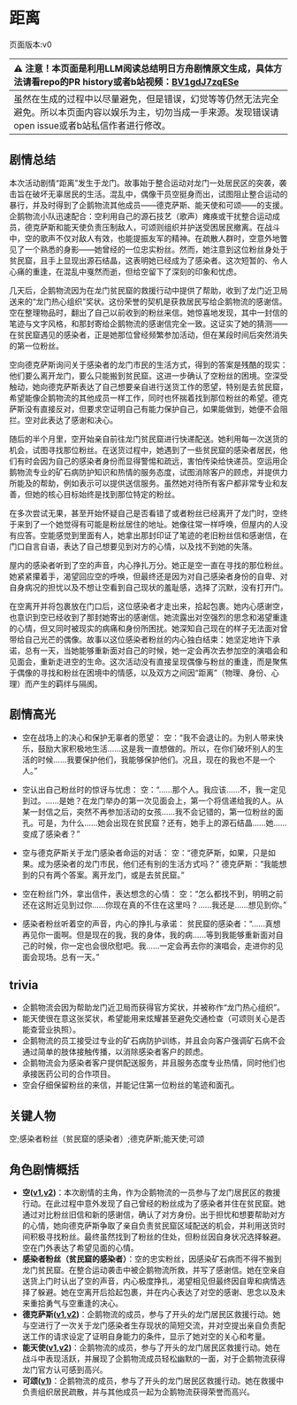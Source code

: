 # 距离
页面版本:v0
 

| :warning: 注意！本页面是利用LLM阅读总结明日方舟剧情原文生成，具体方法请看repo的PR history或者b站视频：[BV1gdJ7zqESe](https://www.bilibili.com/video/BV1gdJ7zqESe/)         |
|:----------------------------|
| 虽然在生成的过程中以尽量避免，但是错误，幻觉等等仍然无法完全避免。所以本页面内容以娱乐为主，切勿当成一手来源。发现错误请open issue或者b站私信作者进行修改。|



## 剧情总结
本次活动剧情“距离”发生于龙门。故事始于整合运动对龙门一处居民区的突袭，袭击旨在破坏无辜居民的生活。混乱中，偶像干员空挺身而出，试图阻止整合运动的暴行，并及时得到了企鹅物流其他成员——德克萨斯、能天使和可颂——的支援。企鹅物流小队迅速配合：空利用自己的源石技艺（歌声）瘫痪或干扰整合运动成员，德克萨斯和能天使负责压制敌人，可颂则组织并护送受困居民撤离。在战斗中，空的歌声不仅对敌人有效，也能提振友军的精神。在疏散人群时，空意外地瞥见了一个熟悉的身影——她曾经的一位忠实粉丝。然而，她注意到这位粉丝身处于贫民窟，且手上显现出源石结晶，这表明她已经成为了感染者。这次短暂的、令人心痛的重逢，在混乱中戛然而逝，但给空留下了深刻的印象和忧虑。

几天后，企鹅物流因为在龙门贫民窟的救援行动中提供了帮助，收到了龙门近卫局送来的“龙门热心组织”奖状。这份荣誉的契机是获救居民写给企鹅物流的感谢信。空在整理物品时，翻出了自己以前收到的粉丝来信。她惊喜地发现，其中一封信的笔迹与文字风格，和那封寄给企鹅物流的感谢信完全一致。这证实了她的猜测——在贫民窟遇见的感染者，正是她那位曾经频繁参加活动，但在某段时间后突然消失的第一位粉丝。

空向德克萨斯询问关于感染者的龙门市民的生活方式，得到的答案是残酷的现实：他们要么离开龙门，要么只能搬到贫民窟。这进一步确认了空粉丝的困境。空深受触动，她向德克萨斯表达了自己想要亲自进行送货工作的愿望，特别是去贫民窟，希望能像企鹅物流的其他成员一样工作，同时也怀揣着找到那位粉丝的希望。德克萨斯没有直接反对，但要求空证明自己有能力保护自己，如果能做到，她便不会阻拦。空对此表达了感谢和决心。

随后的半个月里，空开始亲自前往龙门贫民窟进行快递配送。她利用每一次送货的机会，试图寻找那位粉丝。在送货过程中，她遇到了一些贫民窟的感染者居民，他们有时会因为自己的感染者身份而显得警惕和疏远，害怕传染给快递员。空运用企鹅物流专业的矿石病防护知识和热情的服务态度，试图消除客户的顾虑，并提供力所能及的帮助，例如表示可以提供送信服务。虽然她对待所有客户都非常专业和友善，但她的核心目标始终是找到那位特定的粉丝。

在多次尝试无果，甚至开始怀疑自己是否看错了或者粉丝已经离开了龙门时，空终于来到了一个她觉得有可能是粉丝居住的地址。她像往常一样呼唤，但屋内的人没有应答。空能感觉到里面有人，她拿出那封印证了笔迹的老旧粉丝信和感谢信，在门口自言自语，表达了自己想要见到对方的心情，以及找不到她的失落。

屋内的感染者听到了空的声音，内心挣扎万分。她正是空一直在寻找的那位粉丝。她紧紧攥着手，渴望回应空的呼唤，但最终还是因为对自己感染者身份的自卑、对自身病况的担忧以及不想让空看到自己现状的羞耻感，选择了沉默，没有打开门。

在空离开并将包裹放在门口后，这位感染者才走出来，拾起包裹。她内心感谢空，也意识到空已经收到了那封她寄出的感谢信。她流露出对空强烈的思念和渴望重逢的心情，但又同时被现实的病痛和身份所困扰。她深知自己现在的样子无法面对曾带给自己光芒的偶像。故事以这位感染者粉丝的内心独白结束：她坚定地许下承诺，总有一天，当她能够重新面对自己的时候，她一定会再次去参加空的演唱会和见面会，重新走进空的生命。这次活动没有直接呈现偶像与粉丝的重逢，而是聚焦于偶像的寻找和粉丝在困境中的情感，以及双方之间因“距离”（物理、身份、心理）而产生的羁绊与隔阂。
## 剧情高光
- 空在战场上的决心和保护无辜者的愿望：
空：“我不会退让的。为别人带来快乐，鼓励大家积极地生活......这是我一直想做的。所以，在你们破坏别人的生活的时候......我要保护他们，我能够保护他们。况且，现在的我也不是一个人。”

- 空认出自己粉丝时的惊讶与忧虑：
空：“......那个人。我应该......不，我一定见到过。......是她？在龙门举办的第一次见面会上，第一个将信递给我的人。从某一封信之后，突然不再参加活动的女孩......我不会记错的，第一位粉丝的面孔。可是，为什么......她会出现在贫民窟？还有，她手上的源石结晶......她......变成了感染者？”

- 空与德克萨斯关于龙门感染者命运的对话：
空：“德克萨斯，如果，只是如果。成为感染者的龙门市民，他们还有别的生活方式吗？”
德克萨斯：“我能想到的只有两个答案。离开龙门，或是去贫民窟。”

- 空在粉丝门外，拿出信件，表达想念的心情：
空：“怎么都找不到，明明之前还在这附近见到过你......你现在真的不住在这里吗？......我还是......想见到你。”

- 感染者粉丝听着空的声音，内心的挣扎与承诺：
贫民窟的感染者：“......真想再见你一面啊。但是现在的我，我的身体，我的病......等到我能够重新面对自己的时候，你一定也会很欣慰吧。我......一定会再去你的演唱会，走进你的见面会现场。总有一天。”
## trivia
- 企鹅物流会因为帮助龙门近卫局而获得官方奖状，并被称作“龙门热心组织”。
- 能天使很在意这张奖状，希望能用来炫耀甚至避免交通检查（可颂则关心是否能查营业执照）。
- 企鹅物流的员工接受过专业的矿石病防护训练，并且会向客户强调矿石病不会通过简单的肢体接触传播，以消除感染者客户的顾虑。
- 企鹅物流会为感染者客户提供配送服务，并且服务态度专业热情，同时他们也承接医药公司的合作项目。
- 空会仔细保留粉丝的来信，并能记住第一位粉丝的笔迹和面孔。
## 关键人物
空;感染者粉丝（贫民窟的感染者）;德克萨斯;能天使;可颂
## 角色剧情概括
-   **空([v1](../chars/char_101_sora.md),[v2](../char_v3/char_101_sora.md))**：本次剧情的主角，作为企鹅物流的一员参与了龙门居民区的救援行动。在此过程中意外发现了自己曾经的粉丝成为了感染者并住在贫民窟。她通过对比粉丝旧信和新的感谢信，确认了对方身份。出于担忧和想要帮助对方的心情，她向德克萨斯争取了亲自负责贫民窟区域配送的机会，并利用送货时间积极寻找粉丝。最终虽然找到了粉丝的住处，但粉丝因自身状况选择躲避。空在门外表达了希望见面的心情。
-   **感染者粉丝（贫民窟的感染者）**：空的忠实粉丝，因感染矿石病而不得不搬到龙门贫民窟。在整合运动袭击中被企鹅物流所救，并写了感谢信。她在空亲自送货上门时认出了空的声音，内心极度挣扎，渴望相见但最终因自卑和病情选择了躲避。她在空离开后拾起包裹，并在内心表达了对空的感谢、思念以及未来重拾勇气与空重逢的决心。
-   **德克萨斯([v1](../chars/char_102_texas.md),[v2](../char_v3/char_102_texas.md))**：企鹅物流的成员，参与了开头的龙门居民区救援行动。她与空进行了一次关于龙门感染者生存现状的简短交流，并对空提出亲自负责配送工作的请求设定了证明自身能力的条件，显示了她对空的关心和考量。
-   **能天使([v1](../chars/char_103_angel.md),[v2](../char_v3/char_103_angel.md))**：企鹅物流的成员，参与了开头的龙门居民区救援行动。她在战斗中表现活跃，并展现了企鹅物流成员轻松幽默的一面，对于企鹅物流获得龙门官方认可感到高兴。
-   **可颂([v1](../chars/char_201_moeshd.md))**：企鹅物流的成员，参与了开头的龙门居民区救援行动。她在救援中负责组织居民疏散，并与其他成员一起为企鹅物流获得荣誉而高兴。